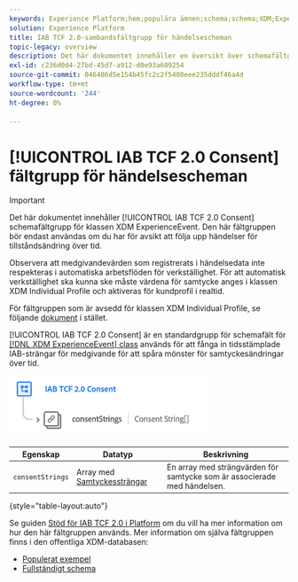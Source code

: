 ```yaml
---
keywords: Experience Platform;hem;populära ämnen;schema;schema;XDM;ExperienceEvent;fields;schemas;Schema design;field group;iab;tcf;medgivande;
solution: Experience Platform
title: IAB TCF 2.0-sambandsfältgrupp för händelsescheman
topic-legacy: overview
description: Det här dokumentet innehåller en översikt över schemafältgruppen IAB TCF 2.0 Consent för klassen XDM ExperienceEvent.
exl-id: c236d0d4-27bd-45d7-a912-d0e93a609254
source-git-commit: 046486d5e154b45fc2c2f5408eee235dddf46a4d
workflow-type: tm+mt
source-wordcount: '244'
ht-degree: 0%

---
```


# [!UICONTROL IAB TCF 2.0 Consent] fältgrupp för händelsescheman

>[!IMPORTANT]
>
>Det här dokumentet innehåller [!UICONTROL IAB TCF 2.0 Consent] schemafältgrupp för klassen XDM ExperienceEvent. Den här fältgruppen bör endast användas om du har för avsikt att följa upp händelser för tillståndsändring över tid.
>
>Observera att medgivandevärden som registrerats i händelsedata inte respekteras i automatiska arbetsflöden för verkställighet. För att automatisk verkställighet ska kunna ske måste värdena för samtycke anges i klassen XDM Individual Profile och aktiveras för kundprofil i realtid.
>
>För fältgruppen som är avsedd för klassen XDM Individual Profile, se följande [dokument](../profile/iab.md) i stället.

[!UICONTROL IAB TCF 2.0 Consent] är en standardgrupp för schemafält för [[!DNL XDM ExperienceEvent] class](../../classes/experienceevent.md) används för att fånga in tidsstämplade IAB-strängar för medgivande för att spåra mönster för samtyckesändringar över tid.

![](../../images/field-groups/iab-event.png)

| Egenskap | Datatyp | Beskrivning |
| --- | --- | --- |
| `consentStrings` | Array med [Samtyckessträngar](../../data-types/consent-string.md) | En array med strängvärden för samtycke som är associerade med händelsen. |

{style=&quot;table-layout:auto&quot;}

Se guiden [Stöd för IAB TCF 2.0 i Platform](../../../landing/governance-privacy-security/consent/iab/overview.md) om du vill ha mer information om hur den här fältgruppen används. Mer information om själva fältgruppen finns i den offentliga XDM-databasen:

* [Populerat exempel](https://github.com/adobe/xdm/blob/master/components/fieldgroups/experience-event/experienceevent-privacy.example.1.json)
* [Fullständigt schema](https://github.com/adobe/xdm/blob/master/components/fieldgroups/experience-event/experienceevent-privacy.schema.json)
